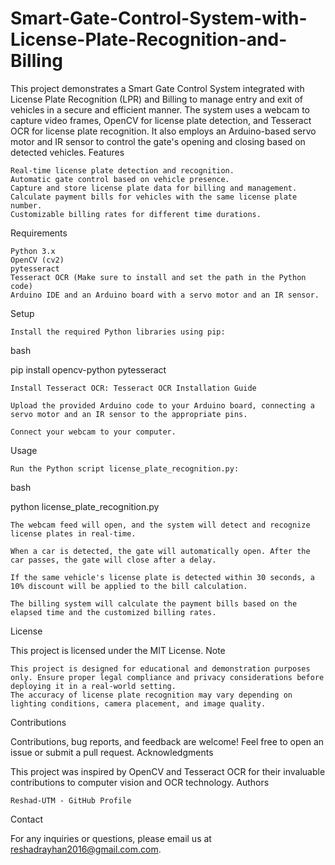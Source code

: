 # Smart-Gate-Control-System-with-License-Plate-Recognition-and-Billing
This project demonstrates a Smart Gate Control System integrated with License Plate Recognition (LPR) and Billing to manage entry and exit of vehicles in a secure and efficient manner. The system uses a webcam to capture video frames, OpenCV for license plate detection, and Tesseract OCR for license plate recognition. It also employs an Arduino-based servo motor and IR sensor to control the gate's opening and closing based on detected vehicles.
Features

    Real-time license plate detection and recognition.
    Automatic gate control based on vehicle presence.
    Capture and store license plate data for billing and management.
    Calculate payment bills for vehicles with the same license plate number.
    Customizable billing rates for different time durations.

Requirements

    Python 3.x
    OpenCV (cv2)
    pytesseract
    Tesseract OCR (Make sure to install and set the path in the Python code)
    Arduino IDE and an Arduino board with a servo motor and an IR sensor.

Setup

    Install the required Python libraries using pip:

bash

pip install opencv-python pytesseract

    Install Tesseract OCR: Tesseract OCR Installation Guide

    Upload the provided Arduino code to your Arduino board, connecting a servo motor and an IR sensor to the appropriate pins.

    Connect your webcam to your computer.

Usage

    Run the Python script license_plate_recognition.py:

bash

python license_plate_recognition.py

    The webcam feed will open, and the system will detect and recognize license plates in real-time.

    When a car is detected, the gate will automatically open. After the car passes, the gate will close after a delay.

    If the same vehicle's license plate is detected within 30 seconds, a 10% discount will be applied to the bill calculation.

    The billing system will calculate the payment bills based on the elapsed time and the customized billing rates.

License

This project is licensed under the MIT License.
Note

    This project is designed for educational and demonstration purposes only. Ensure proper legal compliance and privacy considerations before deploying it in a real-world setting.
    The accuracy of license plate recognition may vary depending on lighting conditions, camera placement, and image quality.

Contributions

Contributions, bug reports, and feedback are welcome! Feel free to open an issue or submit a pull request.
Acknowledgments

This project was inspired by OpenCV and Tesseract OCR for their invaluable contributions to computer vision and OCR technology.
Authors

    Reshad-UTM - GitHub Profile

Contact

For any inquiries or questions, please email us at reshadrayhan2016@gmail.com.com.
